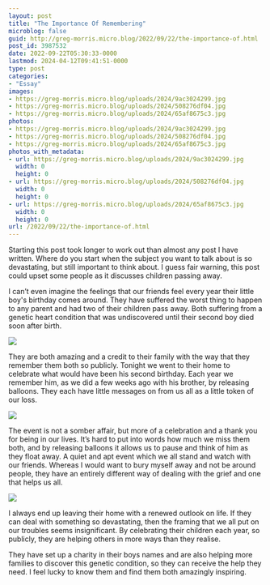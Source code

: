 ```yaml
---
layout: post
title: "The Importance Of Remembering"
microblog: false
guid: http://greg-morris.micro.blog/2022/09/22/the-importance-of.html
post_id: 3987532
date: 2022-09-22T05:30:33-0000
lastmod: 2024-04-12T09:41:51-0000
type: post
categories:
- "Essay"
images:
- https://greg-morris.micro.blog/uploads/2024/9ac3024299.jpg
- https://greg-morris.micro.blog/uploads/2024/508276df04.jpg
- https://greg-morris.micro.blog/uploads/2024/65af8675c3.jpg
photos:
- https://greg-morris.micro.blog/uploads/2024/9ac3024299.jpg
- https://greg-morris.micro.blog/uploads/2024/508276df04.jpg
- https://greg-morris.micro.blog/uploads/2024/65af8675c3.jpg
photos_with_metadata:
- url: https://greg-morris.micro.blog/uploads/2024/9ac3024299.jpg
  width: 0
  height: 0
- url: https://greg-morris.micro.blog/uploads/2024/508276df04.jpg
  width: 0
  height: 0
- url: https://greg-morris.micro.blog/uploads/2024/65af8675c3.jpg
  width: 0
  height: 0
url: /2022/09/22/the-importance-of.html
---
```

Starting this post took longer to work out than almost any post I have written. Where do you start when the subject you want to talk about is so devastating, but still important to think about. I guess fair warning, this post could upset some people as it discusses children passing away.

I can’t even imagine the feelings that our friends feel every year their little boy's birthday comes around. They have suffered the worst thing to happen to any parent and had two of their children pass away. Both suffering from a genetic heart condition that was undiscovered until their second boy died soon after birth.

![](https://greg-morris.micro.blog/uploads/2024/9ac3024299.jpg)

They are both amazing and a credit to their family with the way that they remember them both so publicly. Tonight we went to their home to celebrate what would have been his second birthday. Each year we remember him, as we did a few weeks ago with his brother, by releasing balloons. They each have little messages on from us all as a little token of our loss.

![](https://greg-morris.micro.blog/uploads/2024/508276df04.jpg)

The event is not a somber affair, but more of a celebration and a thank you for being in our lives. It’s hard to put into words how much we miss them both, and by releasing balloons it allows us to pause and think of him as they float away. A quiet and apt event which we all stand and watch with our friends. Whereas I would want to bury myself away and not be around people, they have an entirely different way of dealing with the grief and one that helps us all. 

![](https://greg-morris.micro.blog/uploads/2024/65af8675c3.jpg)

I always end up leaving their home with a renewed outlook on life. If they can deal with something so devastating, then the framing that we all put on our troubles seems insignificant. By celebrating their children each year, so publicly, they are helping others in more ways than they realise. 

They have set up a charity in their boys names and are also helping more families to discover this genetic condition, so they can receive the help they need. I feel lucky to know them and find them both amazingly inspiring. 
